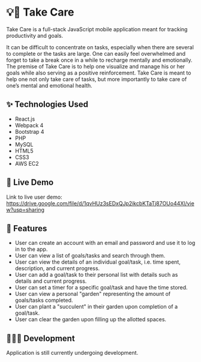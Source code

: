 # 💡🌱 Take Care

Take Care is a full-stack JavaScript mobile application meant for tracking productivity and goals.  

It can be difficult to concentrate on tasks, especially when there are several to complete or the tasks are large.  One can easily feel overwhelmed and forget to take a break once in a while to recharge mentally and emotionally.  The premise of Take Care is to help one visualize and manage his or her goals while also serving as a positive reinforcement.  Take Care is meant to help one not only take care of tasks, but more importantly to take care of one’s mental and emotional health.

## ✨ Technologies Used

- React.js
- Webpack 4
- Bootstrap 4
- PHP
- MySQL
- HTML5
- CSS3
- AWS EC2

## 📱 Live Demo

Link to live user demo: https://drive.google.com/file/d/1qvHUz3sEDxQJp2ikcbKTaTj87OUo44Xl/view?usp=sharing 

## 💭 Features

- User can create an account with an email and password and use it to log in to the app.
- User can view a list of goals/tasks and search through them.
- User can view the details of an individual goal/task, i.e. time spent, description, and current progress.
- User can add a goal/task to their personal list with details such as details and current progress.
- User can set a timer for a specific goal/task and have the time stored. 
- User can view a personal "garden" representing the amount of goals/tasks completed.
- User can plant a "succulent" in their garden upon completion of a goal/task.
- User can clear the garden upon filling up the allotted spaces.

## 👩🏻‍💻 Development

Application is still currently undergoing development.
